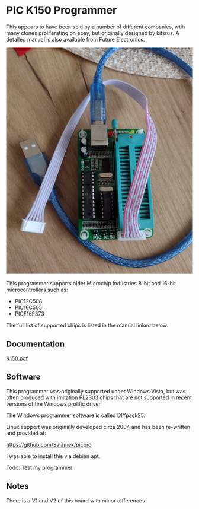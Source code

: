 # PIC K150 Programmer

This appears to have been sold by a number of different companies, wtih many clones proliferating on ebay, 
but originally designed by kitsrus. A detailed manual is also available from Future Electronics.

<img src="pic_k150.png">

This programmer supports older Microchip Industries 8-bit and 16-bit 
microcontrollers such as:

* PIC12C508
* PIC16C505
* PICF16F873

The full list of supported chips is listed in the manual linked below.

## Documentation

<a href="arpoison.net/bitbucket/k150.pdf">K150.pdf</a>

## Software

This programmer was originally supported under Windows Vista, but was often produced with imitation 
PL2303 chips that are not supported in recent versions of the Windows prolific driver.

The Windows programmer software is called DIYpack25.

Linux support was originally developed circa 2004 and has been re-written and provided at:

https://github.com/Salamek/picpro

I was able to install this via debian apt.

Todo: Test my programmer

## Notes

There is a V1 and V2 of this board with minor differences.
